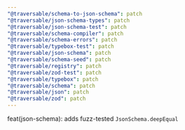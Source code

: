 ```yaml
---
"@traversable/schema-to-json-schema": patch
"@traversable/json-schema-types": patch
"@traversable/json-schema-test": patch
"@traversable/schema-compiler": patch
"@traversable/schema-errors": patch
"@traversable/typebox-test": patch
"@traversable/json-schema": patch
"@traversable/schema-seed": patch
"@traversable/registry": patch
"@traversable/zod-test": patch
"@traversable/typebox": patch
"@traversable/schema": patch
"@traversable/json": patch
"@traversable/zod": patch
---
```


feat(json-schema): adds fuzz-tested `JsonSchema.deepEqual`

